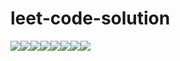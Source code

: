 # leet-code-solution


[![](https://sourcerer.io/fame/rohts-patil/rohts-patil/leet-code-solution/images/0)](https://sourcerer.io/fame/rohts-patil/rohts-patil/leet-code-solution/links/0)[![](https://sourcerer.io/fame/rohts-patil/rohts-patil/leet-code-solution/images/1)](https://sourcerer.io/fame/rohts-patil/rohts-patil/leet-code-solution/links/1)[![](https://sourcerer.io/fame/rohts-patil/rohts-patil/leet-code-solution/images/2)](https://sourcerer.io/fame/rohts-patil/rohts-patil/leet-code-solution/links/2)[![](https://sourcerer.io/fame/rohts-patil/rohts-patil/leet-code-solution/images/3)](https://sourcerer.io/fame/rohts-patil/rohts-patil/leet-code-solution/links/3)[![](https://sourcerer.io/fame/rohts-patil/rohts-patil/leet-code-solution/images/4)](https://sourcerer.io/fame/rohts-patil/rohts-patil/leet-code-solution/links/4)[![](https://sourcerer.io/fame/rohts-patil/rohts-patil/leet-code-solution/images/5)](https://sourcerer.io/fame/rohts-patil/rohts-patil/leet-code-solution/links/5)[![](https://sourcerer.io/fame/rohts-patil/rohts-patil/leet-code-solution/images/6)](https://sourcerer.io/fame/rohts-patil/rohts-patil/leet-code-solution/links/6)[![](https://sourcerer.io/fame/rohts-patil/rohts-patil/leet-code-solution/images/7)](https://sourcerer.io/fame/rohts-patil/rohts-patil/leet-code-solution/links/7)
